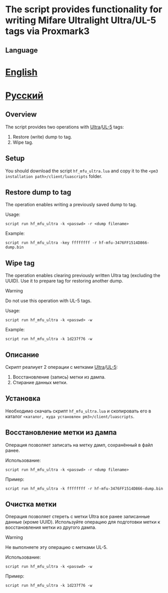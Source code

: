 # The script provides functionality for writing Mifare Ultralight Ultra/UL-5 tags via Proxmark3

## Language
# [English](#overview)
# [Русский](#описание)

## Overview
The script provides two operations with [Ultra](https://github.com/RfidResearchGroup/proxmark3/blob/master/doc/magic_cards_notes.md#ultra-ru)/[UL-5](https://github.com/RfidResearchGroup/proxmark3/blob/master/doc/magic_cards_notes.md#ul-5) tags:
1. Restore (write) dump to tag.
2. Wipe tag.

## Setup
You should download the script `hf_mfu_ultra.lua` and copy it to the `<pm3 installation path>/client/luascripts` folder.

## Restore dump to tag
The operation enables writing a previously saved dump to tag.

Usage:
```
script run hf_mfu_ultra -k <passwd> -r <dump filename>
```

Example:
```
script run hf_mfu_ultra -key ffffffff -r hf-mfu-3476FF1514D866-dump.bin
```

## Wipe tag
The operation enables clearing previously written Ultra tag (excluding the UUID). Use it to prepare tag for restoring another dump.

> [!WARNING]
> Do not use this operation with UL-5 tags.

Usage:
```
script run hf_mfu_ultra -k <passwd> -w
```

Example:
```
script run hf_mfu_ultra -k 1d237f76 -w
```

## Описание
Скрипт реалиует 2 операции с метками [Ultra](https://github.com/RfidResearchGroup/proxmark3/blob/master/doc/magic_cards_notes.md#ultra-ru)/[UL-5](https://github.com/RfidResearchGroup/proxmark3/blob/master/doc/magic_cards_notes.md#ul-5):
1. Восстановление (запись) метки из дампа.
2. Стирание данных метки.

## Установка
Необходимо скачать скрипт `hf_mfu_ultra.lua` и скопировать его в каталог `<каталог, куда установлен pm3>/client/luascripts`.

## Восстановление метки из дампа
Операция позволяет записать на метку дамп, сохранённый в файл ранее.

Использование:
```
script run hf_mfu_ultra -k <passwd> -r <dump filename>
```

Пример:
```
script run hf_mfu_ultra -k ffffffff -r hf-mfu-3476FF1514D866-dump.bin
```

## Очистка метки
Операция позволяет стереть с метки Ultra все ранее записанные данные (кроме UUID). Используйте операцию для подготовки метки к восстановления метки из другого дампа.

> [!WARNING]
> Не выполняете эту операцию с метками UL-5.

Использование:
```
script run hf_mfu_ultra -k <passwd> -w
```

Пример:
```
script run hf_mfu_ultra -k 1d237f76 -w
```
